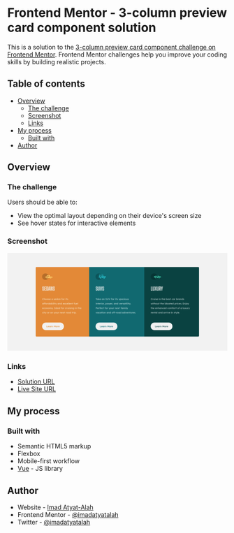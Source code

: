 # Frontend Mentor - 3-column preview card component solution

This is a solution to the [3-column preview card component challenge on Frontend Mentor](https://www.frontendmentor.io/challenges/3column-preview-card-component-pH92eAR2-). Frontend Mentor challenges help you improve your coding skills by building realistic projects.

## Table of contents

- [Overview](#overview)
  - [The challenge](#the-challenge)
  - [Screenshot](#screenshot)
  - [Links](#links)
- [My process](#my-process)
  - [Built with](#built-with)
- [Author](#author)

## Overview

### The challenge

Users should be able to:

- View the optimal layout depending on their device's screen size
- See hover states for interactive elements

### Screenshot

![Screenshot for the 3-column preview card component coding challenge](./screenshot.png)

### Links

- [Solution URL](https://www.frontendmentor.io/solutions/built-using-vuejs-XzAQIqzP9)
- [Live Site URL](https://3-column-preview-card-component-main-swart.vercel.app/)

## My process

### Built with

- Semantic HTML5 markup
- Flexbox
- Mobile-first workflow
- [Vue](https://vuejs.org/) - JS library

## Author

- Website - [Imad Atyat-Alah](https://imadatyatalah.vercel.app)
- Frontend Mentor - [@imadatyatalah](https://www.frontendmentor.io/profile/imadatyatalah)
- Twitter - [@imadatyatalah](https://www.twitter.com/ImadAtyat)

